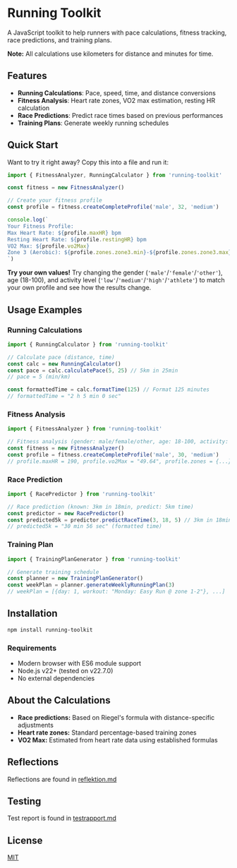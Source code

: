 # Running Toolkit

A JavaScript toolkit to help runners with pace calculations, fitness tracking, race predictions, and training plans.

**Note:** All calculations use kilometers for distance and minutes for time.

## Features

- **Running Calculations**: Pace, speed, time, and distance conversions
- **Fitness Analysis**: Heart rate zones, VO2 max estimation, resting HR calculation
- **Race Predictions**: Predict race times based on previous performances
- **Training Plans**: Generate weekly running schedules

## Quick Start

Want to try it right away? Copy this into a file and run it:

```javascript
import { FitnessAnalyzer, RunningCalculator } from 'running-toolkit'

const fitness = new FitnessAnalyzer()

// Create your fitness profile
const profile = fitness.createCompleteProfile('male', 32, 'medium')

console.log(`
Your Fitness Profile:
Max Heart Rate: ${profile.maxHR} bpm
Resting Heart Rate: ${profile.restingHR} bpm  
VO2 Max: ${profile.vo2Max}
Zone 3 (Aerobic): ${profile.zones.zone3.min}-${profile.zones.zone3.max} bpm
`)
```

**Try your own values!** Try changing the gender (`'male'`/`'female'`/`'other'`), age (18-100), and activity level (`'low'`/`'medium'`/`'high'`/`'athlete'`) to match your own profile and see how the results change.

## Usage Examples

### Running Calculations

```javascript
import { RunningCalculator } from 'running-toolkit'

// Calculate pace (distance, time)
const calc = new RunningCalculator()
const pace = calc.calculatePace(5, 25) // 5km in 25min
// pace = 5 (min/km)

const formattedTime = calc.formatTime(125) // Format 125 minutes
// formattedTime = "2 h 5 min 0 sec"
```

### Fitness Analysis

```javascript
import { FitnessAnalyzer } from 'running-toolkit'

// Fitness analysis (gender: male/female/other, age: 18-100, activity: low/medium/high/athlete)
const fitness = new FitnessAnalyzer()
const profile = fitness.createCompleteProfile('male', 30, 'medium')
// profile.maxHR = 190, profile.vo2Max = "49.64", profile.zones = {...}
```

### Race Prediction

```javascript
import { RacePredictor } from 'running-toolkit'

// Race prediction (known: 3km in 18min, predict: 5km time)
const predictor = new RacePredictor()
const predicted5k = predictor.predictRaceTime(3, 18, 5) // 3km in 18min → predict 5km
// predicted5k = "30 min 56 sec" (formatted time)
```

### Training Plan

```javascript
import { TrainingPlanGenerator } from 'running-toolkit'

// Generate training schedule
const planner = new TrainingPlanGenerator()
const weekPlan = planner.generateWeeklyRunningPlan(3)
// weekPlan = [{day: 1, workout: "Monday: Easy Run @ zone 1-2"}, ...]
```

## Installation

```bash
npm install running-toolkit
```

### Requirements

- Modern browser with ES6 module support
- Node.js v22+ (tested on v22.7.0)
- No external dependencies

## About the Calculations

- **Race predictions:** Based on Riegel's formula with distance-specific adjustments
- **Heart rate zones:** Standard percentage-based training zones
- **VO2 Max:** Estimated from heart rate data using established formulas

## Reflections

Reflections are found in [reflektion.md](/docs/reflektion.md)

## Testing

Test report is found in [testrapport.md](/docs/testrapport.md)

## License

[MIT](/LICENSE)
